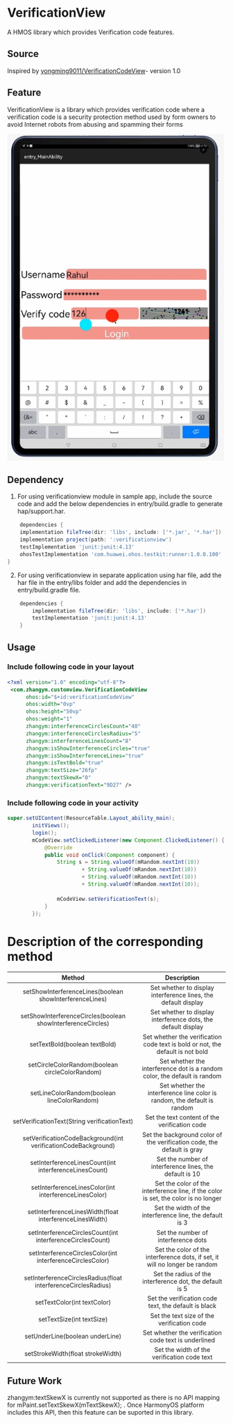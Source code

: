 # VerificationView

A HMOS library which provides Verification code features.

## Source

Inspired by [yongming9011/VerificationCodeView](https://github.com/yongming9011/VerificationCodeView)- version 1.0

## Feature
VerificationView is a library which provides verification code where a 
verification code is a security protection method used by form owners to 
avoid Internet robots from abusing and spamming their forms

<img src="Screenshot/VerificationView.gif" width="500">


## Dependency
1. For using verificationview module in sample app, include the source code and add the below dependencies in entry/build.gradle to generate hap/support.har.
```groovy
    dependencies {
    implementation fileTree(dir: 'libs', include: ['*.jar', '*.har'])
    implementation project(path: ':verificationview')
    testImplementation 'junit:junit:4.13'
    ohosTestImplementation 'com.huawei.ohos.testkit:runner:1.0.0.100'
}
```
2. For using verificationview in separate application using har file, add the har file in the entry/libs folder and add the dependencies in entry/build.gradle file.
```groovy
	dependencies {
		implementation fileTree(dir: 'libs', include: ['*.har'])
		testImplementation 'junit:junit:4.13'
	}
```

## Usage
### Include following code in your layout
``` xml
<?xml version="1.0" encoding="utf-8"?>
 <com.zhangym.customview.VerificationCodeView
      ohos:id="$+id:verificationCodeView"
      ohos:width="0vp"
      ohos:height="50vp"
      ohos:weight="1"
      zhangym:interferenceCirclesCount="40"
      zhangym:interferenceCirclesRadius="5"
      zhangym:interferenceLinesCount="8"
      zhangym:isShowInterferenceCircles="true"
      zhangym:isShowInterferenceLines="true"
      zhangym:isTextBold="true"
      zhangym:textSize="26fp"
      zhangym:textSkewX="0"
      zhangym:verificationText="9D27" />
```

### Include following code in your activity
``` java 
super.setUIContent(ResourceTable.Layout_ability_main);
        initViews();
        login();
        mCodeView.setClickedListener(new Component.ClickedListener() {
            @Override
            public void onClick(Component component) {
                String s = String.valueOf(mRandom.nextInt(10))
                        + String.valueOf(mRandom.nextInt(10))
                        + String.valueOf(mRandom.nextInt(10))
                        + String.valueOf(mRandom.nextInt(10));

                mCodeView.setVerificationText(s);
            }
        });
```

# Description of the corresponding method

|                    Method                   |             Description             |
| :--------------------------------------: | :------------------------: |
| setShowInterferenceLines(boolean showInterferenceLines) |      Set whether to display interference lines, the default display       |
| setShowInterferenceCircles(boolean showInterferenceCircles) |      Set whether to display interference dots, the default display       |
|      setTextBold(boolean textBold)       |     Set whether the verification code text is bold or not, the default is not bold      |
| setCircleColorRandom(boolean circleColorRandom) |    Set whether the interference dot is a random color, the default is random     |
| setLineColorRandom(boolean lineColorRandom) |    Set whether the interference line color is random, the default is random     |
| setVerificationText(String verificationText) |         Set the text content of the verification code          |
| setVerificationCodeBackground(int verificationCodeBackground) |      Set the background color of the verification code, the default is gray       |
| setInterferenceLinesCount(int interferenceLinesCount) |      Set the number of interference lines, the default is 10      |
| setInterferenceLinesColor(int interferenceLinesColor) |  Set the color of the interference line, if the color is set, the color is no longer   |
| setInterferenceLinesWidth(float interferenceLinesWidth) |       Set the width of the interference line, the default is 3      |
| setInterferenceCirclesCount(int interferenceCirclesCount) |        Set the number of interference dots          |
| setInterferenceCirclesColor(int interferenceCirclesColor) |    Set the color of the interference dots, if set, it will no longer be random    |
| setInterferenceCirclesRadius(float interferenceCirclesRadius) |       Set the radius of the interference dot, the default is 5       |
|       setTextColor(int textColor)        |        Set the verification code text, the default is black        |
|        setTextSize(int textSize)         |         Set the text size of the verification code          |
|     setUnderLine(boolean underLine)      |       Set whether the verification code text is underlined       |
|    setStrokeWidth(float strokeWidth)     |         Set the width of the verification code text         |

## Future Work

zhangym:textSkewX is currently not supported as there is no API mapping for mPaint.setTextSkewX(mTextSkewX); . Once HarmonyOS platform includes this API, then this feature can be suported in this library.